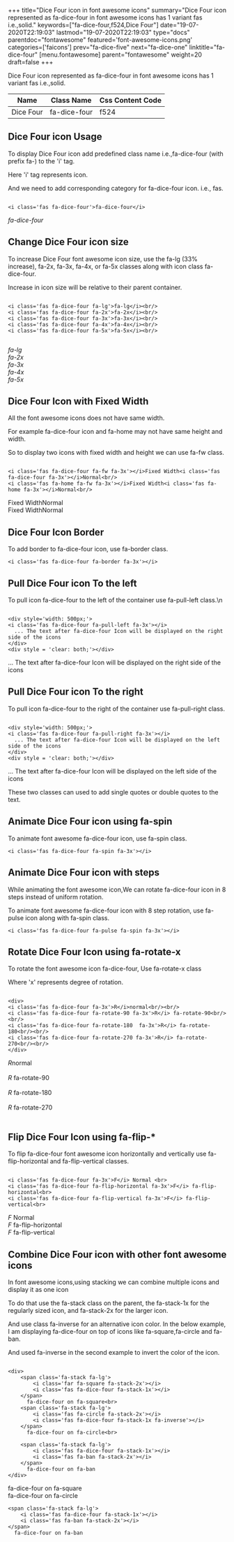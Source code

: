 +++
title="Dice Four icon in font awesome icons"
summary="Dice Four icon represented as fa-dice-four in font awesome icons has 1 variant fas i.e.,solid."
keywords=["fa-dice-four,f524,Dice Four"]
date="19-07-2020T22:19:03"
lastmod="19-07-2020T22:19:03"
type="docs"
parentdoc="fontawesome"
featured='font-awesome-icons.png'
categories=['faicons']
prev="fa-dice-five"
next="fa-dice-one"
linktitle="fa-dice-four"
[menu.fontawesome]
parent="fontawesome"
weight=20
draft=false
+++


Dice Four icon represented as fa-dice-four in font awesome icons has 1 variant fas i.e.,solid.

<div class='table-responsive'><table class='table'><thead><tr><th>Name</th><th>Class Name</th><th>Css Content Code</th></tr></thead><tbody><tr><td>Dice Four</td><td>fa-dice-four</td><td>f524</td></tr></tbody></table></div>



## Dice Four icon Usage

To display Dice Four icon add predefined class name i.e.,fa-dice-four (with prefix fa-) to the 'i' tag.

Here 'i' tag represents icon.

And we need to add corresponding category for fa-dice-four icon. i.e., fas.


```

<i class='fas fa-dice-four'>fa-dice-four</i>
```

<i class='fas fa-dice-four'>fa-dice-four</i>




## Change Dice Four icon size
To increase Dice Four font awesome icon size, use the fa-lg (33% increase), fa-2x, fa-3x, fa-4x, or fa-5x classes along with icon class fa-dice-four.

Increase in icon size will be relative to their parent container. 

```

<i class='fas fa-dice-four fa-lg'>fa-lg</i><br/>
<i class='fas fa-dice-four fa-2x'>fa-2x</i><br/>
<i class='fas fa-dice-four fa-3x'>fa-3x</i><br/>
<i class='fas fa-dice-four fa-4x'>fa-4x</i><br/>
<i class='fas fa-dice-four fa-5x'>fa-5x</i><br/>
            
```

<i class='fas fa-dice-four fa-lg'>fa-lg</i><br/>
<i class='fas fa-dice-four fa-2x'>fa-2x</i><br/>
<i class='fas fa-dice-four fa-3x'>fa-3x</i><br/>
<i class='fas fa-dice-four fa-4x'>fa-4x</i><br/>
<i class='fas fa-dice-four fa-5x'>fa-5x</i><br/>
            



## Dice Four Icon with Fixed Width 

All the font awesome icons does not have same width.

For example fa-dice-four icon and fa-home may not have same height and width.

So to display two icons with fixed width and height we can use fa-fw class.


```

<i class='fas fa-dice-four fa-fw fa-3x'></i>Fixed Width<i class='fas fa-dice-four fa-3x'></i>Normal<br/>
<i class='fas fa-home fa-fw fa-3x'></i>Fixed Width<i class='fas fa-home fa-3x'></i>Normal<br/>
```

<i class='fas fa-dice-four fa-fw fa-3x'></i>Fixed Width<i class='fas fa-dice-four fa-3x'></i>Normal<br/>
<i class='fas fa-home fa-fw fa-3x'></i>Fixed Width<i class='fas fa-home fa-3x'></i>Normal<br/>



## Dice Four Icon Border 

To add border to fa-dice-four icon, use fa-border class.


```
<i class='fas fa-dice-four fa-border fa-3x'></i>

```
<i class='fas fa-dice-four fa-border fa-3x'></i>





## Pull Dice Four icon To the left

To pull icon fa-dice-four to the left of the container use fa-pull-left class.\n

```

<div style='width: 500px;'>
<i class='fas fa-dice-four fa-pull-left fa-3x'></i>
  ... The text after fa-dice-four Icon will be displayed on the right side of the icons
</div>
<div style = 'clear: both;'></div>
```

<div style='width: 500px;'>
<i class='fas fa-dice-four fa-pull-left fa-3x'></i>
  ... The text after fa-dice-four Icon will be displayed on the right side of the icons
</div>
<div style = 'clear: both;'></div>




## Pull Dice Four icon To the right
To pull icon fa-dice-four to the right of the container use fa-pull-right class.

```

<div style='width: 500px;'>
<i class='fas fa-dice-four fa-pull-right fa-3x'></i>
  ... The text after fa-dice-four Icon will be displayed on the left side of the icons
</div>
<div style = 'clear: both;'></div>
```

<div style='width: 500px;'>
<i class='fas fa-dice-four fa-pull-right fa-3x'></i>
  ... The text after fa-dice-four Icon will be displayed on the left side of the icons
</div>
<div style = 'clear: both;'></div>

These two classes can used to add single quotes or double quotes to the text.


## Animate Dice Four icon using fa-spin
To animate font awesome fa-dice-four icon, use fa-spin class.

```
<i class='fas fa-dice-four fa-spin fa-3x'></i>
```
<i class='fas fa-dice-four fa-spin fa-3x'></i>




## Animate Dice Four icon with steps
While animating the font awesome icon,We can rotate fa-dice-four icon in 8 steps instead of uniform rotation.

To animate font awesome fa-dice-four icon with 8 step rotation, use fa-pulse icon along with fa-spin class.


```
<i class='fas fa-dice-four fa-pulse fa-spin fa-3x'></i>

```
<i class='fas fa-dice-four fa-pulse fa-spin fa-3x'></i>





## Rotate Dice Four Icon using fa-rotate-x
To rotate the font awesome icon fa-dice-four, Use fa-rotate-x class

Where 'x' represents degree of rotation.


```

<div>
<i class='fas fa-dice-four fa-3x'>R</i>normal<br/><br/>
<i class='fas fa-dice-four fa-rotate-90 fa-3x'>R</i> fa-rotate-90<br/><br/> 
<i class='fas fa-dice-four fa-rotate-180  fa-3x'>R</i> fa-rotate-180<br/><br/> 
<i class='fas fa-dice-four fa-rotate-270 fa-3x'>R</i> fa-rotate-270<br/><br/>
</div>
```

<div>
<i class='fas fa-dice-four fa-3x'>R</i>normal<br/><br/>
<i class='fas fa-dice-four fa-rotate-90 fa-3x'>R</i> fa-rotate-90<br/><br/> 
<i class='fas fa-dice-four fa-rotate-180  fa-3x'>R</i> fa-rotate-180<br/><br/> 
<i class='fas fa-dice-four fa-rotate-270 fa-3x'>R</i> fa-rotate-270<br/><br/>
</div>




## Flip Dice Four Icon using fa-flip-*
To flip fa-dice-four font awesome icon horizontally and vertically use fa-flip-horizontal and fa-flip-vertical classes. 

```

<i class='fas fa-dice-four fa-3x'>F</i> Normal <br>
<i class='fas fa-dice-four fa-flip-horizontal fa-3x'>F</i> fa-flip-horizontal<br>
<i class='fas fa-dice-four fa-flip-vertical fa-3x'>F</i> fa-flip-vertical<br>
```

<i class='fas fa-dice-four fa-3x'>F</i> Normal <br>
<i class='fas fa-dice-four fa-flip-horizontal fa-3x'>F</i> fa-flip-horizontal<br>
<i class='fas fa-dice-four fa-flip-vertical fa-3x'>F</i> fa-flip-vertical<br>




## Combine Dice Four icon with other font awesome icons
In font awesome icons,using stacking we can combine multiple icons and display it as one icon 

To do that use the fa-stack class on the parent, the fa-stack-1x for the regularly sized icon, and fa-stack-2x for the larger icon.

And use class fa-inverse for an alternative icon color. 
In the below example, I am displaying fa-dice-four on top of icons like fa-square,fa-circle and fa-ban.

And used fa-inverse in the second example to invert the color of the icon.

```

<div>
    <span class='fa-stack fa-lg'>
        <i class='far fa-square fa-stack-2x'></i>
        <i class='fas fa-dice-four fa-stack-1x'></i>
    </span>
      fa-dice-four on fa-square<br>
    <span class='fa-stack fa-lg'>
        <i class='fas fa-circle fa-stack-2x'></i>
        <i class='fas fa-dice-four fa-stack-1x fa-inverse'></i>
    </span>
      fa-dice-four on fa-circle<br>

    <span class='fa-stack fa-lg'>
        <i class='fas fa-dice-four fa-stack-1x'></i>
        <i class='fas fa-ban fa-stack-2x'></i>
    </span>
      fa-dice-four on fa-ban
</div>
```

<div>
    <span class='fa-stack fa-lg'>
        <i class='far fa-square fa-stack-2x'></i>
        <i class='fas fa-dice-four fa-stack-1x'></i>
    </span>
      fa-dice-four on fa-square<br>
    <span class='fa-stack fa-lg'>
        <i class='fas fa-circle fa-stack-2x'></i>
        <i class='fas fa-dice-four fa-stack-1x fa-inverse'></i>
    </span>
      fa-dice-four on fa-circle<br>

    <span class='fa-stack fa-lg'>
        <i class='fas fa-dice-four fa-stack-1x'></i>
        <i class='fas fa-ban fa-stack-2x'></i>
    </span>
      fa-dice-four on fa-ban
</div>






